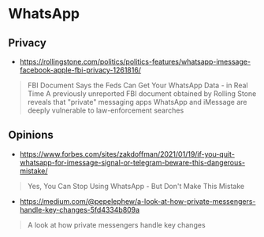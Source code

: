 # WhatsApp

## Privacy

* https://rollingstone.com/politics/politics-features/whatsapp-imessage-facebook-apple-fbi-privacy-1261816/

> FBI Document Says the Feds Can Get Your WhatsApp Data - in Real Time
> A previously unreported FBI document obtained by Rolling Stone reveals that "private" messaging apps WhatsApp and iMessage are deeply vulnerable to law-enforcement searches

## Opinions

* https://www.forbes.com/sites/zakdoffman/2021/01/19/if-you-quit-whatsapp-for-imessage-signal-or-telegram-beware-this-dangerous-mistake/

> Yes, You Can Stop Using WhatsApp - But Don't Make This Mistake

* https://medium.com/@pepelephew/a-look-at-how-private-messengers-handle-key-changes-5fd4334b809a

> A look at how private messengers handle key changes
